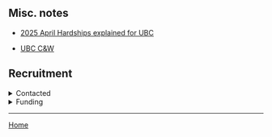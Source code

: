 
## Misc. notes

- [2025 April Hardships explained for UBC](https://www.ckom.com/2025/04/07/ubc-professors-taking-school-to-court-over-political-actions-by-administration/)

- [UBC C&W](http://www.phsa.ca/researcher/Documents/CW%20REB%20-%20AI%20Research%20Ethics%20Application%20Checklist%20v1.3.pdf)


## Recruitment 

<details>

<summary>Contacted</summary>


```
H.KANASH@unrwa.org, 
k.jabr@unrwa.org,
i.hamdan@unrwa.org,
K.PAJCIN@unrwa.org, 
S.PETRUZZELLA@unrwa.org, 
U.SACONA@unrwa.org, 
A.SEBIHI@unrwa.org,
F.ElSaloul@unrwa.org,
M.SHALTOOT@unrwa.org,
f.dabit@unrwa.org, 
a.ismail@unrwa.org,
a.thabet@unrwa.org, 
s.emam@unrwa.org  
unrwacairooffice@unrwa.org
```

```
bzu.gaza@birzeit.edu, 	
advancement@birzeit.edu,

GryBal203@npaid.org,
dabe@npaid.org,
SiaRow843@npaid.org,

sgcentral@un.org,
antonio.guterres@un.org,

chicago@ampalestine.org,
info@icjpalestine.com,
palestinehousetoronto.ca@gmail.com,

csmaw@csusb.edu,

emahase@bmj.com,
nabil.echchaibi@colorado.edu,
ahmed.bayram@nrc.no,
adel_iskandar@sfu.ca,
jpuar02@mail.ubc.ca,
bhandar@allard.ubc.ca,
Andre.Mazawi@ubc.ca,
bzeer96@gmail.com,
yipengge@proton.me,
mr.chingyi.chang@gmail.com,

othmanm2000@yahoo.com,
othman.moqbel@actionforhumanity.org,

president.office@najah.edu,
info@najah.edu,
anzaid@najah.edu,

josie@mecaforpeace.org,
meca@mecaforpeace.org,

N.HASHEM@unrwa.org,
j.touma@unrwa.org,
itsc@unrwa.org,
```

## Unclear

```
accounts@fmlist.org
```

</details>

<details>

<summary>Funding</summary>

- 2025 July https://thejerusalemfund.org/what-we-do/grants/application/
  - Problem: need to be under a registered organzation
  - Register as new?? 
    - [Notes from Canada](https://www.charitylawgroup.ca/charity-law-questions/how-to-register-a-charity-in-canada)
      - [CRA](https://www.canada.ca/en/revenue-agency/services/charities-giving/charities/registering-charitable-qualified-donee-status/apply-become-registered-charity.html)
    - [HK](https://www.google.com/search?q=how+to+register+as+ngo+hong+kong&sca_esv=b2e5f7f6770a8207&sxsrf=AE3TifMuYHx3n3DG5vtQjWRDDEefigfeAQ%3A1748645024210&ei=oDQ6aIbRDMnF0PEP7aGuyQg&ved=0ahUKEwiGoYasosyNAxXJIjQIHe2QK4kQ4dUDCBA&uact=5&oq=how+to+register+as+ngo+hong+kong&gs_lp=Egxnd3Mtd2l6LXNlcnAiIGhvdyB0byByZWdpc3RlciBhcyBuZ28gaG9uZyBrb25nMgYQABgWGB4yBhAAGBYYHjILEAAYgAQYhgMYigUyCxAAGIAEGIYDGIoFMgsQABiABBiGAxiKBTIIEAAYgAQYogQyCBAAGIAEGKIESLUQUKUHWKIPcAJ4AZABAJgBmAGgAecHqgEDMy42uAEDyAEA-AEBmAILoAKYCMICChAAGLADGNYEGEfCAggQABiiBBiJBZgDAIgGAZAGCJIHAzIuOaAHxzGyBwMwLjm4B4wIwgcFMC40LjfIByk&sclient=gws-wiz-serp)
    - [Norway](https://info.altinn.no/en/start-and-run-business/planning-starting/registration-of-the-enterprise/starting-registrering-an-association/)
    - [Indonesia](https://www.google.com/search?q=how+to+register+as+ngo+indonesia&sca_esv=b2e5f7f6770a8207&sxsrf=AE3TifMJ1u_7vejBVPCok2pWm3mp9kQ4iA%3A1748645163830&ei=KzU6aJq7MsjJ0PEPu_Ok2QM&ved=0ahUKEwja_M_uosyNAxXIJDQIHbs5KTsQ4dUDCBA&uact=5&oq=how+to+register+as+ngo+indonesia&gs_lp=Egxnd3Mtd2l6LXNlcnAiIGhvdyB0byByZWdpc3RlciBhcyBuZ28gaW5kb25lc2lhMgUQIRigATIFECEYoAEyBRAhGKABMgUQIRifBUjMH1DGD1j9HXAFeAGQAQCYAYgBoAGJCaoBAzUuNrgBA8gBAPgBAZgCEKACxwnCAgoQABiwAxjWBBhHwgIEECMYJ8ICBhAAGBYYHsICCxAAGIAEGIYDGIoFwgIIEAAYgAQYogTCAgUQABiABMICCBAAGKIEGIkFwgIEECEYFcICBxAhGKABGAqYAwCIBgGQBgiSBwM4LjigB7tFsgcDMy44uAeyCcIHBTAuNy45yAcy&sclient=gws-wiz-serp)
- 2025 July 15 https://aij.ijcai.org/wp-content/uploads/2025/05/AIJ32-call.pdf
  - In 2025 spring, we tried; 29 out of 106 applications got funded
  
</details>

<hr/>

[Home](https://design4good.github.io/ccworkshops/)


